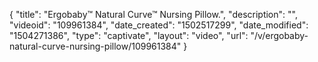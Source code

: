 {
    "title": "Ergobaby&trade; Natural Curve&trade; Nursing Pillow.",
    "description": "",
    "videoid": "109961384",
    "date_created": "1502517299",
    "date_modified": "1504271386",
    "type": "captivate",
    "layout": "video",
    "url": "\/v\/ergobaby-natural-curve-nursing-pillow\/109961384"
}